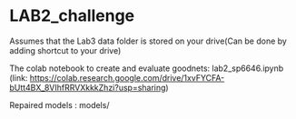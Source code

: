 # LAB2_challenge

Assumes that the Lab3 data folder is stored on your drive(Can be done by adding shortcut to your drive)

The colab notebook to create and evaluate goodnets: lab2_sp6646.ipynb (link: https://colab.research.google.com/drive/1xvFYCFA-bUtt4BX_8VIhfRRVXkkkZhzi?usp=sharing)

Repaired models : models/
